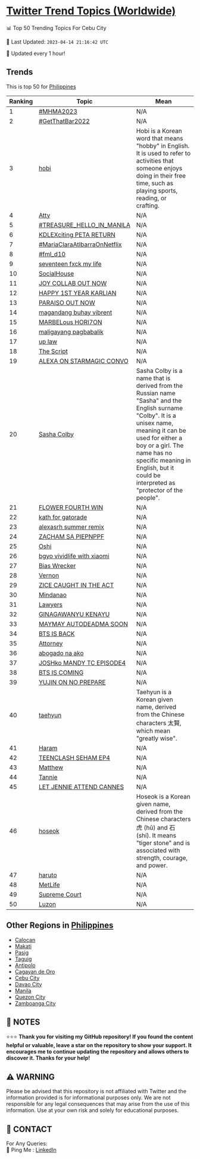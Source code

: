 [Twitter Trend Topics (Worldwide)](https://github.com/ErcinDedeoglu/Twitter-Trend-Topics)
==========


📊 Top 50 Trending Topics For Cebu City

📆 Last Updated: `2023-04-14 21:16:42 UTC`

🔧 Updated every 1 hour!


## Trends

This is top 50 for [Philippines](</Philippines>)

| Ranking | Topic | Mean |
| ------- | ------------ | ------------ |
| 1 | [#MHMA2023](http://twitter.com/search?q=%23MHMA2023) | N/A |
| 2 | [#GetThatBar2022](http://twitter.com/search?q=%23GetThatBar2022) | N/A |
| 3 | [hobi](http://twitter.com/search?q=hobi) | Hobi is a Korean word that means "hobby" in English. It is used to refer to activities that someone enjoys doing in their free time, such as playing sports, reading, or crafting. |
| 4 | [Atty](http://twitter.com/search?q=Atty) | N/A |
| 5 | [#TREASURE_HELLO_IN_MANILA](http://twitter.com/search?q=%23TREASURE_HELLO_IN_MANILA) | N/A |
| 6 | [KDLEXciting PETA RETURN](http://twitter.com/search?q=KDLEXciting+PETA+RETURN) | N/A |
| 7 | [#MariaClaraAtIbarraOnNetflix](http://twitter.com/search?q=%23MariaClaraAtIbarraOnNetflix) | N/A |
| 8 | [#fml_d10](http://twitter.com/search?q=%23fml_d10) | N/A |
| 9 | [seventeen fxck my life](http://twitter.com/search?q=seventeen+fxck+my+life) | N/A |
| 10 | [SocialHouse](http://twitter.com/search?q=SocialHouse) | N/A |
| 11 | [JOY COLLAB OUT NOW](http://twitter.com/search?q=JOY+COLLAB+OUT+NOW) | N/A |
| 12 | [HAPPY 1ST YEAR KARLIAN](http://twitter.com/search?q=HAPPY+1ST+YEAR+KARLIAN) | N/A |
| 13 | [PARAISO OUT NOW](http://twitter.com/search?q=PARAISO+OUT+NOW) | N/A |
| 14 | [magandang buhay vibrent](http://twitter.com/search?q=magandang+buhay+vibrent) | N/A |
| 15 | [MARBELous HORI7ON](http://twitter.com/search?q=MARBELous+HORI7ON) | N/A |
| 16 | [maligayang pagbabalik](http://twitter.com/search?q=maligayang+pagbabalik) | N/A |
| 17 | [up law](http://twitter.com/search?q=up+law) | N/A |
| 18 | [The Script](http://twitter.com/search?q=The+Script) | N/A |
| 19 | [ALEXA ON STARMAGIC CONVO](http://twitter.com/search?q=ALEXA+ON+STARMAGIC+CONVO) | N/A |
| 20 | [Sasha Colby](http://twitter.com/search?q=Sasha+Colby) | Sasha Colby is a name that is derived from the Russian name "Sasha" and the English surname "Colby". It is a unisex name, meaning it can be used for either a boy or a girl. The name has no specific meaning in English, but it could be interpreted as "protector of the people". |
| 21 | [FLOWER FOURTH WIN](http://twitter.com/search?q=FLOWER+FOURTH+WIN) | N/A |
| 22 | [kath for gatorade](http://twitter.com/search?q=kath+for+gatorade) | N/A |
| 23 | [alexasrh summer remix](http://twitter.com/search?q=alexasrh+summer+remix) | N/A |
| 24 | [ZACHAM SA PIEPNPPF](http://twitter.com/search?q=ZACHAM+SA+PIEPNPPF) | N/A |
| 25 | [Oshi](http://twitter.com/search?q=Oshi) | N/A |
| 26 | [bgyo vividlife with xiaomi](http://twitter.com/search?q=bgyo+vividlife+with+xiaomi) | N/A |
| 27 | [Bias Wrecker](http://twitter.com/search?q=Bias+Wrecker) | N/A |
| 28 | [Vernon](http://twitter.com/search?q=Vernon) | N/A |
| 29 | [ZICE CAUGHT IN THE ACT](http://twitter.com/search?q=ZICE+CAUGHT+IN+THE+ACT) | N/A |
| 30 | [Mindanao](http://twitter.com/search?q=Mindanao) | N/A |
| 31 | [Lawyers](http://twitter.com/search?q=Lawyers) | N/A |
| 32 | [GINAGAWANYU KENAYU](http://twitter.com/search?q=GINAGAWANYU+KENAYU) | N/A |
| 33 | [MAYMAY AUTODEADMA SOON](http://twitter.com/search?q=MAYMAY+AUTODEADMA+SOON) | N/A |
| 34 | [BTS IS BACK](http://twitter.com/search?q=BTS+IS+BACK) | N/A |
| 35 | [Attorney](http://twitter.com/search?q=Attorney) | N/A |
| 36 | [abogado na ako](http://twitter.com/search?q=abogado+na+ako) | N/A |
| 37 | [JOSHko MANDY TC EPISODE4](http://twitter.com/search?q=JOSHko+MANDY+TC+EPISODE4) | N/A |
| 38 | [BTS IS COMING](http://twitter.com/search?q=BTS+IS+COMING) | N/A |
| 39 | [YUJIN ON NO PREPARE](http://twitter.com/search?q=YUJIN+ON+NO+PREPARE) | N/A |
| 40 | [taehyun](http://twitter.com/search?q=taehyun) | Taehyun is a Korean given name, derived from the Chinese characters 太賢, which mean "greatly wise". |
| 41 | [Haram](http://twitter.com/search?q=Haram) | N/A |
| 42 | [TEENCLASH SEHAM EP4](http://twitter.com/search?q=TEENCLASH+SEHAM+EP4) | N/A |
| 43 | [Matthew](http://twitter.com/search?q=Matthew) | N/A |
| 44 | [Tannie](http://twitter.com/search?q=Tannie) | N/A |
| 45 | [LET JENNIE ATTEND CANNES](http://twitter.com/search?q=LET+JENNIE+ATTEND+CANNES) | N/A |
| 46 | [hoseok](http://twitter.com/search?q=hoseok) | Hoseok is a Korean given name, derived from the Chinese characters 虎 (hǔ) and 石 (shí). It means "tiger stone" and is associated with strength, courage, and power. |
| 47 | [haruto](http://twitter.com/search?q=haruto) | N/A |
| 48 | [MetLife](http://twitter.com/search?q=MetLife) | N/A |
| 49 | [Supreme Court](http://twitter.com/search?q=Supreme+Court) | N/A |
| 50 | [Luzon](http://twitter.com/search?q=Luzon) | N/A |



## Other Regions in [Philippines](</Philippines>)

* [Calocan](</Philippines/Calocan.md>)
* [Makati](</Philippines/Makati.md>)
* [Pasig](</Philippines/Pasig.md>)
* [Taguig](</Philippines/Taguig.md>)
* [Antipolo](</Philippines/Antipolo.md>)
* [Cagayan de Oro](</Philippines/Cagayan de Oro.md>)
* [Cebu City](</Philippines/Cebu City.md>)
* [Davao City](</Philippines/Davao City.md>)
* [Manila](</Philippines/Manila.md>)
* [Quezon City](</Philippines/Quezon City.md>)
* [Zamboanga City](</Philippines/Zamboanga City.md>)



## 📝 NOTES

⭐⭐⭐ **Thank you for visiting my GitHub repository! If you found the content helpful or valuable, leave a star on the repository to show your support. It encourages me to continue updating the repository and allows others to discover it. Thanks for your help!**


## ⚠️ WARNING

Please be advised that this repository is not affiliated with Twitter and the information provided is for informational purposes only. We are not responsible for any legal consequences that may arise from the use of this information. Use at your own risk and solely for educational purposes.


## 📨 CONTACT

 For Any Queries:  
            🏓 Ping Me : [LinkedIn](https://www.linkedin.com/in/ercindedeoglu/)

